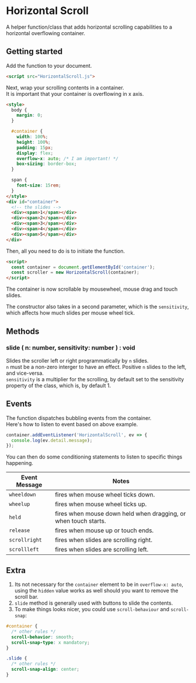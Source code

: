 # Horizontal Scroll
A helper function/class that adds horizontal scrolling capabilities to a horizontal
overflowing container.

## Getting started
Add the function to your document.
```html
<script src="HorizontalScroll.js">
```
Next, wrap your scrolling contents in a container. <br>
It is important that your container is overflowing in x axis.
```html
<style>
  body {
    margin: 0;
  }

  #container {
    width: 100%;
    height: 100%;
    padding: 15px;
    display: flex;
    overflow-x: auto; /* I am important! */
    box-sizing: border-box;
  }

  span {
    font-size: 15rem; 
  }
</style>
<div id="container">
  <!-- the slides -->
  <div><span>1</span></div>
  <div><span>2</span></div>
  <div><span>3</span></div>
  <div><span>4</span></div>
  <div><span>5</span></div>
</div>
```
Then, all you need to do is to initiate the function.
```html
<script>
  const container = document.getElementById('container');
  const scroller = new HorizontalScroll(container);
</script>
```
The container is now scrollable by mousewheel, mouse drag and touch slides.


The constructor also takes in a second parameter, which is the `sensitivity`, 
which affects how much slides per mouse wheel tick.


## Methods
### **slide** ( n: number, sensitivity: number ) : void
Slides the scroller left or right programmatically by `n` slides. <br>
`n` must be a non-zero interger to have an effect. Positive `n` slides to 
the left, and vice-versa. <br>
`sensitivity` is a multiplier for the scrolling, by default set to the sensitivity property of the class, which is, by default 1. <br>


## Events
The function dispatches bubbling events from the container. <br>
Here's how to listen to event based on above example.
```js
container.addEventListener('HorizontalScroll', ev => {
  console.log(ev.detail.message);
});
```
You can then do some conditioning statements to listen to specific things 
happening.

| Event Message | Notes |
| --- | --- |
| `wheeldown` | fires when mouse wheel ticks down. |
| `wheelup` | fires when mouse wheel ticks up. |
| `held` | fires when mouse down held when dragging, or when touch starts. |
| `release` | fires when mouse up or touch ends. |
| `scrollright` | fires when slides are scrolling right. |
| `scrollleft` | fires when slides are scrolling left. |

## Extra
1. Its not necessary for the `container` element to be in  `overflow-x: auto`, 
using the `hidden` value works as well should you want to remove the scroll bar.
2. `slide` method is generally used with buttons to slide the contents.
3. To make things looks nicer, you could use `scroll-behaviour` and `scroll-snap`:
```css
#container {
  /* other rules */
  scroll-behavior: smooth;
  scroll-snap-type: x mandatory;
}

.slide {
  /* other rules */
  scroll-snap-align: center;
}
```